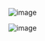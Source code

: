 
![image](https://github.com/user-attachments/assets/c9d33dd6-0d6c-4fc0-a35b-71921c9241ce)

![image](https://github.com/user-attachments/assets/269a9f7b-67b1-48ef-b39a-4892aea3abc4)


